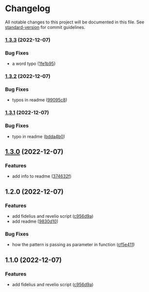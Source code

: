 # Changelog

All notable changes to this project will be documented in this file. See [standard-version](https://github.com/conventional-changelog/standard-version) for commit guidelines.

### [1.3.3](https://github.com/jparadasb/charms/compare/v1.3.2...v1.3.3) (2022-12-07)


### Bug Fixes

* a word typo ([1fe1b95](https://github.com/jparadasb/charms/commit/1fe1b95561e49b7b4cc348c3f238e15a17d0f45d))

### [1.3.2](https://github.com/jparadasb/charms/compare/v1.3.1...v1.3.2) (2022-12-07)


### Bug Fixes

* typos in readme ([99095c8](https://github.com/jparadasb/charms/commit/99095c8c21e9a1ddf32c476dc85204646204feb4))

### [1.3.1](https://github.com/jparadasb/charms/compare/v1.3.0...v1.3.1) (2022-12-07)


### Bug Fixes

* typo in readme ([bdda4b0](https://github.com/jparadasb/charms/commit/bdda4b07aed7dd44743fe9df8b51744c670d049d))

## [1.3.0](https://github.com/jparadasb/charms/compare/v1.2.0...v1.3.0) (2022-12-07)


### Features

* add info to readme ([374632f](https://github.com/jparadasb/charms/commit/374632f5174bc48f0869ecdf51d9caf2063bdc29))

## 1.2.0 (2022-12-07)


### Features

* add fidelius and revelio script ([c956d9a](https://github.com/jparadasb/charms/commit/c956d9a587b04d338c1f7f7b309645354ec69737))
* add readme ([9830d10](https://github.com/jparadasb/charms/commit/9830d105b5ffa7b5bd46fe25820456368c610d4d))


### Bug Fixes

* how the pattern is passing as parameter in function ([cf5e411](https://github.com/jparadasb/charms/commit/cf5e411b4090efda554e9d045680bf4eb3bbdbdd))

## 1.1.0 (2022-12-07)


### Features

* add fidelius and revelio script ([c956d9a](https://github.com/jparadasb/charms/commit/c956d9a587b04d338c1f7f7b309645354ec69737))
